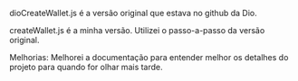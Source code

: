 dioCreateWallet.js é a versão original que estava no github da Dio.

createWallet.js é a minha versão.
Utilizei o passo-a-passo da versão original.

Melhorias:
Melhorei a documentação para entender melhor os detalhes do projeto para quando for olhar mais tarde.
